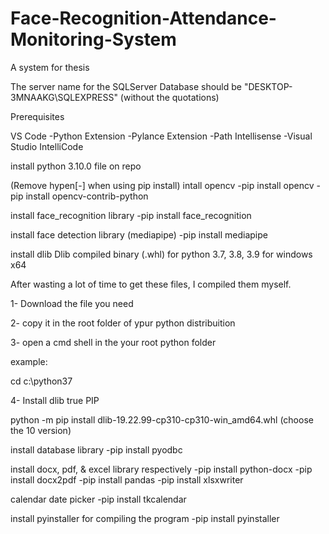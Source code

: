 # Face-Recognition-Attendance-Monitoring-System
A system for thesis

The server name for the SQLServer Database should be "DESKTOP-3MNAAKG\SQLEXPRESS" (without the quotations)


Prerequisites

VS Code
-Python Extension
-Pylance Extension
-Path Intellisense
-Visual Studio IntelliCode



install python 3.10.0
file on repo

(Remove hypen[-] when using pip install)
intall opencv
-pip install opencv
-pip install opencv-contrib-python

install face_recognition library
-pip install face_recognition

install face detection library (mediapipe)
-pip install mediapipe


install dlib
Dlib compiled binary (.whl) for python 3.7, 3.8, 3.9 for windows x64

After wasting a lot of time to get these files, I compiled them myself.

1- Download the file you need

2- copy it in the root folder of ypur python distribuition

3- open a cmd shell in the your root python folder

example:

cd c:\python37

4- Install dlib true PIP

python -m pip install dlib-19.22.99-cp310-cp310-win_amd64.whl
(choose the 10 version)

install database library
-pip install pyodbc

install docx, pdf, & excel library respectively
-pip install python-docx
-pip install docx2pdf
-pip install pandas  -pip install xlsxwriter

calendar date picker
-pip install tkcalendar

install pyinstaller for compiling the program 
-pip install pyinstaller
